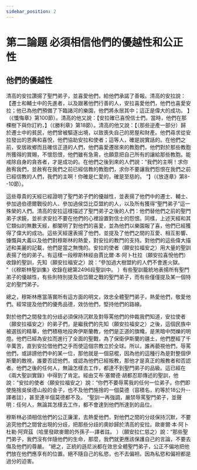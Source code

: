 ```yaml
---
sidebar_position: 2
---
```


# 第二論題 必須相信他們的優越性和公正性

## 他們的優越性

清高的安拉讚揚了聖門弟子，並喜愛他們，給他們承諾了善報。清高的安拉說：【遷士和輔士中的先進者，以及跟著他們行善的人，安拉喜愛他們，他們也喜愛安拉；他已為他們預備了下臨諸河的樂園，他們將永居其中；這正是偉大的成功。 】（《懺悔章》第100節）。清高的他又說：【安拉確已喜悅信士們。當時，他們在那棵樹下與你訂約，】（《勝利章》第18節）。清高的他又說：【（那些逆產一部分）歸於遷士中的貧民，他們曾被驅逐出境，以致喪失自己的房屋和財產。他們尋求從安拉發出的恩典和喜悅，他們協助安拉和使者；這等人，確是說實話的。在他們之前，安居故鄉而且確信正道的人們，他們喜愛遷居來的教胞們，他們對於那些教胞所獲得的賞賜，不懷怨恨，他們雖有急需，也願意把自己所有的讓給那些教胞。能戒除自身的貪吝者，才是成功的。在他們之後到來的人們說：“我們的主啊！求你赦宥我們，並赦宥在我們之前已經信教的教胞們，求你不要讓我們怨恨在我們之前已經信教的人們，我們的主啊！你確是仁愛的，確是至慈的。 ”】（《放逐章》第8--10節）。

這些尊貴的天經已經證明了聖門弟子們的優越性，並表揚了他們中的遷士、輔士、參加過伯德爾戰役的人、參加過侯岱比亞盟約的人，以及所有獲得“聖門弟子”這一殊榮的人們。清高的安拉這樣描述了聖門弟子之後的人們：他們替他們之前的聖門弟子求饒，並祈求安拉不要在他們的心裡設置對信士的怨恨。同樣，上述天經和其它類似的無數天經，都闡明了對他們的喜愛，並為他們以樂園報了喜，他們已經獲得了偉大的成功。這些天經還表揚了他們，並提及了他們之間的互愛、相互影響、慷慨與大義以及他們對穆斯林的熱愛，對安拉的教門的支持。對他們的這些偉大描述和美麗的記載，他們是當之無愧的。安拉的使者（願安拉福安之）用大量的聖訓表揚了他的弟子。有這樣一段穆斯林經由賈比爾·本·阿卜杜拉（願安拉喜悅他們）收錄的聖訓，先知（願安拉福安之）說：“參加過大樹盟約的人們不會進火獄。 ”（《穆斯林聖訓集》收錄在總第2496段聖訓中。 ）有些聖訓籠統地表揚所有聖門弟子的優越性，有些則特別提及伯岱爾之戰的聖門弟子，而有些僅僅提及某一個特定的聖門弟子。

總之，穆斯林應當落實所有這方面的明文，效忠全體聖門弟子，熱愛他們，敬愛他們。經常提及他們的優秀品德，效仿他們，堅持他們的路線。

對於他們之間發生的分歧必須保持沉默及對辱罵他們的仲裁我們知道，安拉使者（願安拉福安之）的弟子們，是繼我們的先知（願安拉福安之）之後，這個民族中被選拔的精華，他們積極地投奔伊斯蘭教，他們是正道的旗幟，是黑暗中閃爍的明燈。他們已經為安拉而進行了全面的聖戰，為了保衛伊斯蘭的疆土，他們歷經了千辛萬苦，直到安拉借他們之手而使這個宗教立於全球。所以，誰再藐視他們，辱罵他們，或誹謗他們中的某一位，那他就是一個惡棍，因為他的這種行為是對整個伊斯蘭的敵視，誰要否認他們，或認為他們已經叛教，那他才是真正的叛教者和否認者。他們之後的任何人，無論怎樣去工作，都達不到聖門弟子的品級。這已經在《兩大聖訓實錄》中得到了肯定。經由艾布·塞爾德·胡都忍耶傳述的聖訓，他說：“安拉的使者（願安拉福安之）說：“你們不要辱罵我的任何一位弟子。你們即使施捨吳侯德山般的金子，也不及他們施捨的一個莫德（容積名，約等於18公升--譯者註），甚至連半個莫德都不及。 ”聖訓一再強調，嚴禁辱罵聖門弟子，並聲明：任何人，無論其怎樣去工作，都不會達到他們所達到的品位。

穆斯林必須相信他們的公正廉潔，去熱愛他們，對他們之間的分歧保持沉默，不要追究他們之間曾出現的分歧，把那些分歧的奧妙歸於清高的安拉。歐麥爾·本·阿卜杜勒·阿齊茲（哈里發歐麥爾的外孫子--譯者註。 ）（願安拉仁慈之）說：“那些聖門弟子，我們沒有伴隨他們的生命，那麼，我們就更應該保護自己的言論，不要去傷及他們的尊嚴。 ”總之，正統的遜尼派都在效忠全體聖門弟子，公正不偏地把他們放在他們應享有的位置。絕不隨自己的私慾，也不去偏袒。因為私慾和偏袒都是過分的迫害。